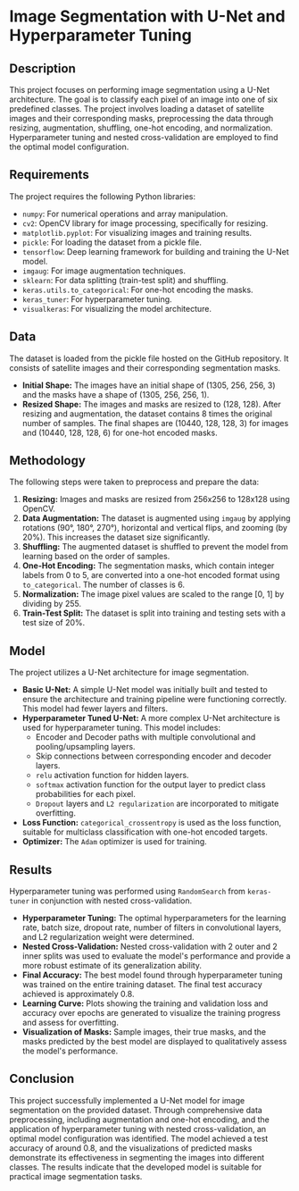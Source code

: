 # Image Segmentation with U-Net and Hyperparameter Tuning

## Description

This project focuses on performing image segmentation using a U-Net architecture. The goal is to classify each pixel of an image into one of six predefined classes. The project involves loading a dataset of satellite images and their corresponding masks, preprocessing the data through resizing, augmentation, shuffling, one-hot encoding, and normalization. Hyperparameter tuning and nested cross-validation are employed to find the optimal model configuration.

## Requirements

The project requires the following Python libraries:

*   `numpy`: For numerical operations and array manipulation.
*   `cv2`: OpenCV library for image processing, specifically for resizing.
*   `matplotlib.pyplot`: For visualizing images and training results.
*   `pickle`: For loading the dataset from a pickle file.
*   `tensorflow`: Deep learning framework for building and training the U-Net model.
*   `imgaug`: For image augmentation techniques.
*   `sklearn`: For data splitting (train-test split) and shuffling.
*   `keras.utils.to_categorical`: For one-hot encoding the masks.
*   `keras_tuner`: For hyperparameter tuning.
*   `visualkeras`: For visualizing the model architecture.

## Data

The dataset is loaded from the pickle file hosted on the GitHub repository. It consists of satellite images and their corresponding segmentation masks.

*   **Initial Shape:** The images have an initial shape of (1305, 256, 256, 3) and the masks have a shape of (1305, 256, 256, 1).
*   **Resized Shape:** The images and masks are resized to (128, 128). After resizing and augmentation, the dataset contains 8 times the original number of samples. The final shapes are (10440, 128, 128, 3) for images and (10440, 128, 128, 6) for one-hot encoded masks.

## Methodology

The following steps were taken to preprocess and prepare the data:

1.  **Resizing:** Images and masks are resized from 256x256 to 128x128 using OpenCV.
2.  **Data Augmentation:** The dataset is augmented using `imgaug` by applying rotations (90°, 180°, 270°), horizontal and vertical flips, and zooming (by 20%). This increases the dataset size significantly.
3.  **Shuffling:** The augmented dataset is shuffled to prevent the model from learning based on the order of samples.
4.  **One-Hot Encoding:** The segmentation masks, which contain integer labels from 0 to 5, are converted into a one-hot encoded format using `to_categorical`. The number of classes is 6.
5.  **Normalization:** The image pixel values are scaled to the range [0, 1] by dividing by 255.
6.  **Train-Test Split:** The dataset is split into training and testing sets with a test size of 20%.

## Model

The project utilizes a U-Net architecture for image segmentation.

*   **Basic U-Net:** A simple U-Net model was initially built and tested to ensure the architecture and training pipeline were functioning correctly. This model had fewer layers and filters.
*   **Hyperparameter Tuned U-Net:** A more complex U-Net architecture is used for hyperparameter tuning. This model includes:
    *   Encoder and Decoder paths with multiple convolutional and pooling/upsampling layers.
    *   Skip connections between corresponding encoder and decoder layers.
    *   `relu` activation function for hidden layers.
    *   `softmax` activation function for the output layer to predict class probabilities for each pixel.
    *   `Dropout` layers and `L2 regularization` are incorporated to mitigate overfitting.
*   **Loss Function:** `categorical_crossentropy` is used as the loss function, suitable for multiclass classification with one-hot encoded targets.
*   **Optimizer:** The `Adam` optimizer is used for training.

## Results

Hyperparameter tuning was performed using `RandomSearch` from `keras-tuner` in conjunction with nested cross-validation.

*   **Hyperparameter Tuning:** The optimal hyperparameters for the learning rate, batch size, dropout rate, number of filters in convolutional layers, and L2 regularization weight were determined.
*   **Nested Cross-Validation:** Nested cross-validation with 2 outer and 2 inner splits was used to evaluate the model's performance and provide a more robust estimate of its generalization ability.
*   **Final Accuracy:** The best model found through hyperparameter tuning was trained on the entire training dataset. The final test accuracy achieved is approximately 0.8.
*   **Learning Curve:** Plots showing the training and validation loss and accuracy over epochs are generated to visualize the training progress and assess for overfitting.
*   **Visualization of Masks:** Sample images, their true masks, and the masks predicted by the best model are displayed to qualitatively assess the model's performance.

## Conclusion

This project successfully implemented a U-Net model for image segmentation on the provided dataset. Through comprehensive data preprocessing, including augmentation and one-hot encoding, and the application of hyperparameter tuning with nested cross-validation, an optimal model configuration was identified. The model achieved a test accuracy of around 0.8, and the visualizations of predicted masks demonstrate its effectiveness in segmenting the images into different classes. The results indicate that the developed model is suitable for practical image segmentation tasks.
